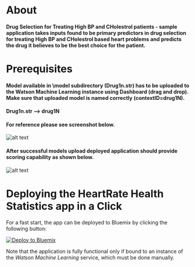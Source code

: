 # About
#### Drug Selection for Treating High BP and CHolestrol patients - sample application takes inputs found to be primary predictors in drug selection for treating High BP and CHolestrol based heart problems and predicts the drug it believes to be the best choice for the patient.

# Prerequisites
#### Model available in \model subdirectory (Drug1n.str) has to be uploaded to the Watson Machine Learning instance using Dashboard (drag and drop). Make sure that uploaded model is named correctly (contextID=drug1N).
#### Drug1n.str --> drug1N

#### For reference please see screenshot below.

![alt text](https://github.com/irhms/Heartrate-/tree/master/public/img/drug_dashboard.jpg "Dashboard")

#### After successful models upload deployed application should provide scoring capability as shown below.

![alt text](https://github.com/irhms/Heartrate-/tree/master/public/img/heart_app.jpg  "Application")


# Deploying the HeartRate Health Statistics app in a Click
For a fast start, the app can be deployed to Bluemix by clicking the following button:

[![Deploy to Bluemix](https://bluemix.net/deploy/button.png)](https://bluemix.net/deploy?repository=https://github.com/irhms/Heartrate-&appName=heartrate&branch=master)

Note that the application is fully functional only if bound to an instance of the *Watson Machine Learning* service, which must be done manually.
